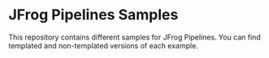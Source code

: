 # JFrog Pipelines Samples
This repository contains different samples for JFrog Pipelines. You can find templated and non-templated versions of each example.

